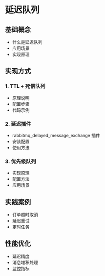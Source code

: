 # 延迟队列

## 基础概念

- 什么是延迟队列
- 应用场景
- 实现原理

## 实现方式

### 1. TTL + 死信队列

- 原理说明
- 配置步骤
- 代码示例

### 2. 延迟插件

- rabbitmq_delayed_message_exchange 插件
- 安装配置
- 使用方法

### 3. 优先级队列

- 实现原理
- 配置方法
- 应用场景

## 实践案例

- 订单超时取消
- 延迟重试
- 定时任务

## 性能优化

- 延迟精度
- 消息堆积处理
- 监控指标

